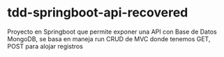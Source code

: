 # tdd-springboot-api-recovered
Proyecto en Springboot que permite exponer una API con Base de Datos MongoDB, se basa en maneja run CRUD de MVC donde tenemos GET, POST para alojar registros
